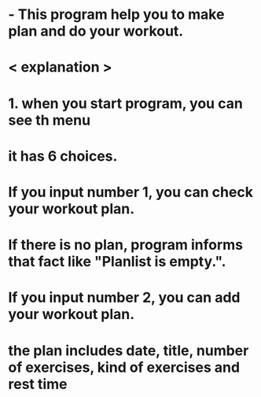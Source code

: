 # <healthcare-program>
# - This program help you to make plan and do your workout.


#  < explanation >
# 1. when you start program, you can see th menu
#    it has 6 choices.

# If you input number 1, you can check your workout plan.
# If there is no plan, program informs that fact like "Planlist is empty.".
# If you input number 2, you can add your workout plan. 
# the plan includes date, title, number of exercises, kind of exercises and rest time

<img src = "">

